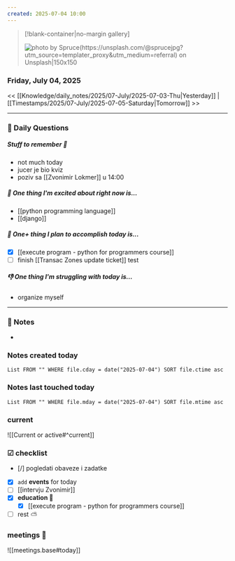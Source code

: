 ```yaml
---
created: 2025-07-04 10:00
---
```


> [!blank-container|no-margin gallery] 
>
>![photo by Spruce(https://unsplash.com/@sprucejpg?utm_source=templater_proxy&utm_medium=referral) on Unsplash|150x150](https://images.unsplash.com/photo-1708158473713-05c54b4b5c0e?crop=entropy&cs=srgb&fm=jpg&ixid=M3w2NDU1OTF8MHwxfHJhbmRvbXx8fHx8fHx8fDE3NTE2MTYwMTZ8&ixlib=rb-4.1.0&q=85)

### Friday, July 04, 2025

<< [[Knowledge/daily_notes/2025/07-July/2025-07-03-Thu|Yesterday]] | [[Timestamps/2025/07-July/2025-07-05-Saturday|Tomorrow]] >>

___
### 📅 Daily Questions

##### Stuff to remember 📝
- not much today
- jucer je bio kviz
- poziv sa [[Zvonimir Lokmer]] u 14:00

##### 🙌 **One thing I'm excited about right now is...**
- [[python programming language]]
- [[django]]

##### 🚀 **One+ thing I plan to accomplish today is...**
- [x] [[execute program - python for programmers course]]
- [ ] finish [[Transac Zones update ticket]] test

##### 👎 **One thing I'm struggling with today is...**
- organize myself

---
### 📝 Notes
- 

### Notes created today
```dataview
List FROM "" WHERE file.cday = date("2025-07-04") SORT file.ctime asc
```

### Notes last touched today
```dataview
List FROM "" WHERE file.mday = date("2025-07-04") SORT file.mtime asc
`````
### **current**
![[Current or active#^current]]

### ☑ checklist
- [/] pogledati  obaveze i zadatke
- [x] `add` **events** for today
- [ ] [[intervju Zvonimir]]
- [x] **education 🎒**
	- [x] [[execute program - python for programmers course]]
- [ ] rest ⛅ 

### meetings 🤝

![[meetings.base#today]]
